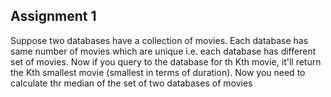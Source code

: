 ## Assignment 1

Suppose two databases have a collection of movies. Each database has same number of movies which are unique i.e. each database has different set of movies. Now if you query to the database for th Kth movie, it'll return the Kth smallest movie (smallest in terms of duration). Now you need to calculate thr median of the set of two databases of movies